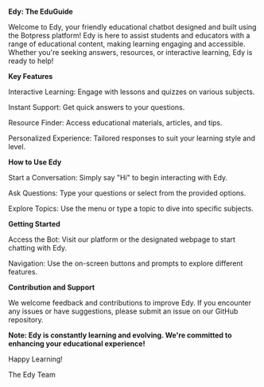 **Edy: The EduGuide**

Welcome to Edy, your friendly educational chatbot designed and built using the Botpress platform! Edy is here to assist students and educators with a range of educational content, making learning engaging and accessible. Whether you're seeking answers, resources, or interactive learning, Edy is ready to help!

**Key Features**

Interactive Learning: Engage with lessons and quizzes on various subjects.

Instant Support: Get quick answers to your questions.

Resource Finder: Access educational materials, articles, and tips.

Personalized Experience: Tailored responses to suit your learning style and level.

**How to Use Edy**

Start a Conversation: Simply say "Hi" to begin interacting with Edy.

Ask Questions: Type your questions or select from the provided options.

Explore Topics: Use the menu or type a topic to dive into specific subjects.

**Getting Started**

Access the Bot: Visit our platform or the designated webpage to start chatting with Edy.

Navigation: Use the on-screen buttons and prompts to explore different features.


**Contribution and Support**

We welcome feedback and contributions to improve Edy. If you encounter any issues or have suggestions, please submit an issue on our GitHub repository.


**Note: Edy is constantly learning and evolving. We're committed to enhancing your educational experience!**


Happy Learning!


The Edy Team








